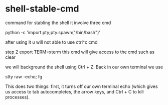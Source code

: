# shell-stable-cmd
command for stabling the shell 
it involve three cmd 

 python -c 'import pty;pty.spawn("/bin/bash")'
 
 after using it u will not able to use ctrl^c cmd 
  
  step 2 
  export TERM=xterm
  this cmd will give access to the cmd such as clear 
  
  we will background the shell using Ctrl + Z. 
  Back in our own terminal we use 
  
  stty raw -echo; fg
  
  This does two things: first, it turns off our own terminal echo (which gives us access to tab autocompletes, the arrow keys, and Ctrl + C to kill processes). 
